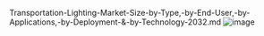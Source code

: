 Transportation-Lighting-Market-Size-by-Type,-by-End-User,-by-Applications,-by-Deployment-&-by-Technology-2032.md
![image](https://github.com/user-attachments/assets/bfeb46fe-7abb-4f54-beda-1ca50a1f3f69)
